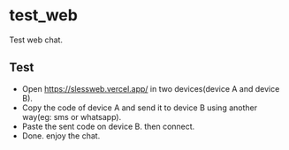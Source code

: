 # test_web
Test web chat.

## Test
- Open https://slessweb.vercel.app/ in two devices(device A and device B).
- Copy the code of device A and send it to device B using another way(eg: sms or whatsapp).
- Paste the sent code on device B. then connect.
- Done. enjoy the chat.
